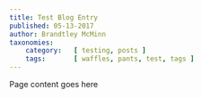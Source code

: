 ```yaml
---
title: Test Blog Entry
published: 05-13-2017
author: Brandtley McMinn
taxonomies:
    category:   [ testing, posts ]
    tags:       [ waffles, pants, test, tags ]
---
```

Page content goes here
